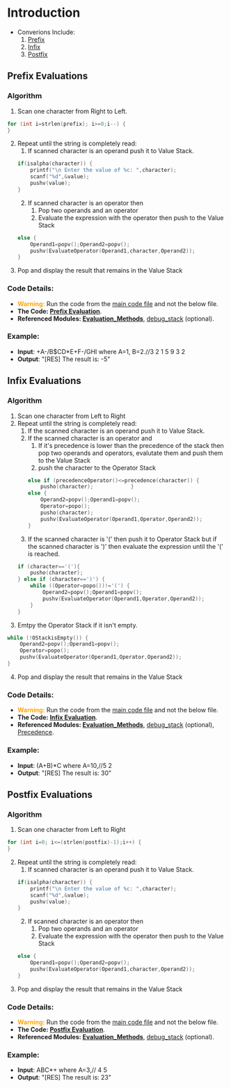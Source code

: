 # Introduction
- Converions Include:
    1. [Prefix](#prefix-evaluations)
    2. [Infix](#infix-evaluations)
    3. [Postfix](#postfix-evaluations)

## Prefix Evaluations
### Algorithm
1. Scan one character from Right to Left.
```c
for (int i=strlen(prefix); i>=0;i--) {
}
```
2. Repeat until the string is completely read:
    1. If scanned character is an operand push it to Value Stack.
    ```c
    if(isalpha(character)) {
        printf("\n Enter the value of %c: ",character);
        scanf("%d",&value);
        pushv(value);
    }
    ```
    2. If scanned character is an operator then 
        1. Pop two operands and an operator
        2. Evaluate the expression with the operator then push to the Value Stack
    ```c
    else {
        Operand1=popv();Operand2=popv();
        pushv(EvaluateOperator(Operand1,character,Operand2));
    }
    ```
3. Pop and display the result that remains in the Value Stack
### Code Details:
- <span style="color:orange"> **Warning:**</span> Run the code from the [main code file](../Data_Structures/expression_operations.c) and not the below file.
- **The Code: [Prefix Evaluation](../Data_Structures/expression_evaluation.c#L4)**.
- **Referenced Modules: [Evaluation_Methods](../Data_Structures/modules/Evaluation_Methods.c)**, [debug_stack](../Data_Structures/modules/stringfunc.c) (optional).
### Example:
- **Input**: +A-/B$CD*E+F-/GHI where A=1, B=2.//3 2 1 5 9 3 2 
- **Output**: "[RES] The result is: -5"

## Infix Evaluations
### Algorithm
1. Scan one character from Left to Right
2. Repeat until the string is completely read:
    1. If the scanned character is an operand push it to Value Stack.
    2. If the scanned character is an operator and 
        1. If it's precedence is lower than the precedence of the stack then pop two operands and operators, evalutate them and push them to the Value Stack
        2. push the character to the Operator Stack
        ```c
        else if (precedenceOperator()<=precedence(character)) {
            pusho(character);            }
        else {
            Operand2=popv();Operand1=popv();
            Operator=popo();
            pusho(character);
            pushv(EvaluateOperator(Operand1,Operator,Operand2));
        }
        ```
    3. If the scanned character is '(' then push it to Operator Stack but if the scanned character is ')' then evaluate the expression until the '(' is reached.
    ```c
    if (character=='('){
        pusho(character);
    } else if (character==')') {
        while ((Operator=popo())!='(') {
            Operand2=popv();Operand1=popv();
            pushv(EvaluateOperator(Operand1,Operator,Operand2));
        }
    }
    ```
3. Emtpy the Operator Stack if it isn't empty.
```c
while (!OStackisEmpty()) {
    Operand2=popv();Operand1=popv();
    Operator=popo();
    pushv(EvaluateOperator(Operand1,Operator,Operand2));
}
```
4. Pop and display the result that remains in the Value Stack
### Code Details:
- <span style="color:orange"> **Warning:**</span> Run the code from the [main code file](../Data_Structures/expression_operations.c) and not the below file.
- **The Code: [Infix Evaluation](../Data_Structures/expression_evaluation.c#L26)**.
- **Referenced Modules: [Evaluation_Methods](../Data_Structures/modules/Evaluation_Methods.c)**, [debug_stack](../Data_Structures/modules/stringfunc.c) (optional), [Precedence](../Data_Structures/modules/precedence.c).
### Example:
- **Input**: (A+B)*C where A=10,//5 2
- **Output**: "[RES] The result is: 30"

## Postfix Evaluations
### Algorithm
1. Scan one character from Left to Right
```c
for (int i=0; i<=(strlen(postfix)-1);i++) {
}
```
2. Repeat until the string is completely read:
    1. If scanned character is an operand push it to Value Stack.
    ```c
    if(isalpha(character)) {
        printf("\n Enter the value of %c: ",character);
        scanf("%d",&value);
        pushv(value);
    }
    ```
    2. If scanned character is an operator then 
        1. Pop two operands and an operator
        2. Evaluate the expression with the operator then push to the Value Stack
    ```c
    else {
        Operand1=popv();Operand2=popv();
        pushv(EvaluateOperator(Operand1,character,Operand2));
    }
    ```
3. Pop and display the result that remains in the Value Stack
### Code Details:
- <span style="color:orange"> **Warning:**</span> Run the code from the [main code file](../Data_Structures/expression_operations.c) and not the below file.
- **The Code: [Postfix Evaluation](../Data_Structures/expression_evaluation.c#L69)**.
- **Referenced Modules: [Evaluation_Methods](../Data_Structures/modules/Evaluation_Methods.c)**, [debug_stack](../Data_Structures/modules/stringfunc.c) (optional).
### Example:
- **Input**: ABC*+ where A=3,// 4 5 
- **Output**: "[RES] The result is: 23"
